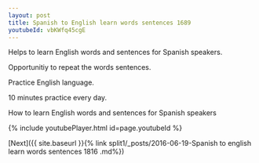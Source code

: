 ```yaml
---
layout: post
title: Spanish to English learn words sentences 1689 
youtubeId: vbKWfq45cgE
---
```

 
 
Helps to learn English words and sentences for Spanish speakers.

Opportunitiy to repeat the words sentences. 

Practice English language. 
 
10 minutes practice every day. 
 
How to learn English words and sentences for Spanish speakers 
 
{% include youtubePlayer.html id=page.youtubeId %}
 
 
[Next]({{ site.baseurl }}{% link  split1/_posts/2016-06-19-Spanish to english learn words sentences 1816 .md%})
 
